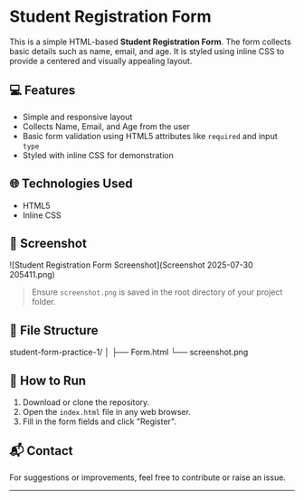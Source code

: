 # Student Registration Form

This is a simple HTML-based **Student Registration Form**. The form collects basic details such as name, email, and age. It is styled using inline CSS to provide a centered and visually appealing layout.

## 💻 Features

- Simple and responsive layout
- Collects Name, Email, and Age from the user
- Basic form validation using HTML5 attributes like `required` and input `type`
- Styled with inline CSS for demonstration

## 🌐 Technologies Used

- HTML5
- Inline CSS

## 📸 Screenshot

![Student Registration Form Screenshot](Screenshot 2025-07-30 205411.png)

> Ensure `screenshot.png` is saved in the root directory of your project folder.

## 📁 File Structure
student-form-practice-1/
│
├── Form.html
└── screenshot.png

## 🚀 How to Run

1. Download or clone the repository.
2. Open the `index.html` file in any web browser.
3. Fill in the form fields and click "Register".

## 📬 Contact

For suggestions or improvements, feel free to contribute or raise an issue.

---
